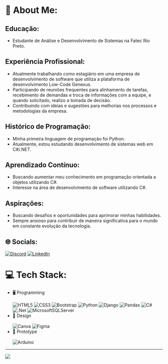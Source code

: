 # 💫 About Me:
## Educação:
- Estudante de Análise e Desenvolvimento de Sistemas na Fatec Rio Preto.

## Experiência Profissional:
- Atualmente trabalhando como estagiário em uma empresa de desenvolvimento de software que utiliza a plataforma de desenvolvimento Low-Code Genexus.
- Participando de reuniões frequentes para alinhamento de tarefas, recebimento de demandas e troca de informações com a equipe, e quando solicitado, realizo a tomada de decisão.
- Contribuindo com ideias e sugestões para melhorias nos processos e metodologias da empresa.

## Histórico de Programação:
- Minha primeira linguagem de programação foi Python.
- Atualmente, estou estudando desenvolvimento de sistemas web em C#/.NET.

## Aprendizado Contínuo:
- Buscando aumentar meu conhecimento em programação orientada a objetos utilizando C#.
- Interesse na área de desenvolvimento de software utilizando C#.

## Aspirações:
- Buscando desafios e oportunidades para aprimorar minhas habilidades.
- Sempre ansioso para contribuir de maneira significativa para o mundo em constante evolução da tecnologia.


## 🌐 Socials:
[![Discord](https://img.shields.io/badge/Discord-%237289DA.svg?logo=discord&logoColor=white)](https://discordapp.com/users/756469559950573608) [![LinkedIn](https://img.shields.io/badge/LinkedIn-%230077B5.svg?logo=linkedin&logoColor=white)](https://www.linkedin.com/public-profile/settings?lipi=urn%3Ali%3Apage%3Ad_flagship3_profile_self_edit_contact-info%3BmckSwrGfRim49JvJPROaAg%3D%3D) 

# 💻 Tech Stack:
- 🖥️ Programming <br><br>
![HTML5](https://img.shields.io/badge/html5-%23E34F26.svg?style=for-the-badge&logo=html5&logoColor=white) ![CSS3](https://img.shields.io/badge/css3-%231572B6.svg?style=for-the-badge&logo=css3&logoColor=white) ![Bootstrap](https://img.shields.io/badge/bootstrap-%238511FA.svg?style=for-the-badge&logo=bootstrap&logoColor=white) ![Python](https://img.shields.io/badge/python-3670A0?style=for-the-badge&logo=python&logoColor=ffdd54) ![Django](https://img.shields.io/badge/django-%23092E20.svg?style=for-the-badge&logo=django&logoColor=white) ![Pandas](https://img.shields.io/badge/pandas-%23150458.svg?style=for-the-badge&logo=pandas&logoColor=white) ![C#](https://img.shields.io/badge/c%23-%23239120.svg?style=for-the-badge&logo=csharp&logoColor=white) ![.Net](https://img.shields.io/badge/.NET-5C2D91?style=for-the-badge&logo=.net&logoColor=white) ![MicrosoftSQLServer](https://img.shields.io/badge/Microsoft%20SQL%20Server-CC2927?style=for-the-badge&logo=microsoft%20sql%20server&logoColor=white)
- 🎨 Design <br><br>
![Canva](https://img.shields.io/badge/Canva-%2300C4CC.svg?style=for-the-badge&logo=Canva&logoColor=white) ![Figma](https://img.shields.io/badge/figma-%23F24E1E.svg?style=for-the-badge&logo=figma&logoColor=white)
- 🤖 Prototype <br><br>
![Arduino](https://img.shields.io/badge/-Arduino-00979D?style=for-the-badge&logo=Arduino&logoColor=white)

---
[![](https://visitcount.itsvg.in/api?id=DanielBianchi07&icon=6&color=5)](https://visitcount.itsvg.in)

<!-- Proudly created with GPRM ( https://gprm.itsvg.in ) -->
